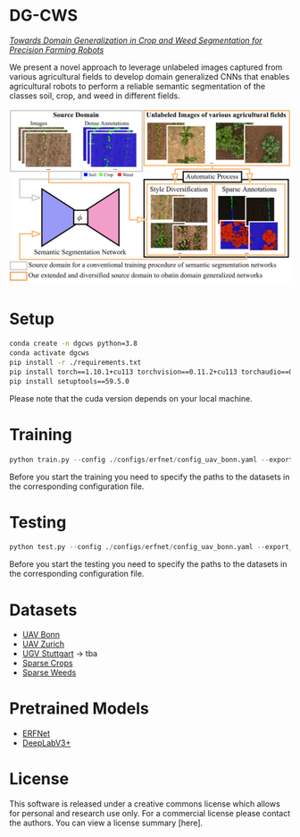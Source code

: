 # DG-CWS
*[Towards Domain Generalization in Crop and Weed Segmentation for Precision Farming Robots](https://www.ipb.uni-bonn.de/wp-content/papercite-data/pdf/weyler2023ral.pdf)*

We present a novel approach to leverage unlabeled images captured from various
agricultural fields to develop domain generalized CNNs that enables agricultural
robots to perform a reliable semantic segmentation of the classes soil, crop,
and weed in different fields.

![Motivation](./static/motivation.png)

# Setup
```bash
conda create -n dgcws python=3.8
conda activate dgcws
pip install -r ./requirements.txt
pip install torch==1.10.1+cu113 torchvision==0.11.2+cu113 torchaudio==0.10.1+cu113 -f https://download.pytorch.org/whl/cu113/torch_stable.html
pip install setuptools==59.5.0
```

Please note that the cuda version depends on your local machine.

# Training

```python
python train.py --config ./configs/erfnet/config_uav_bonn.yaml --export_dir </path/to/export/directory>
```

Before you start the training you need to specify the paths to the datasets in the corresponding configuration file.

# Testing
```python
python test.py --config ./configs/erfnet/config_uav_bonn.yaml --export_dir </path/to/export/directory> --ckpt_path <path/to/erfnet.ckpt>
```

Before you start the testing you need to specify the paths to the datasets in the corresponding configuration file.

# Datasets
- [UAV Bonn](https://uni-bonn.sciebo.de/s/4Nty4gOzTZMy7jj)
- [UAV Zurich](https://uni-bonn.sciebo.de/s/C1oaCrzntP8ZwPz)
- [UGV Stuttgart]() -> tba
- [Sparse Crops](https://uni-bonn.sciebo.de/s/SvXTIrrlneHdwKN)
- [Sparse Weeds](https://uni-bonn.sciebo.de/s/AJpsgMeWP07W4yY)

# Pretrained Models
- [ERFNet](https://uni-bonn.sciebo.de/s/OjDkddy6esdA2UT)
- [DeepLabV3+](https://uni-bonn.sciebo.de/s/6IuB9pRt0eWYWlG)

# License
This software is released under a creative commons license which allows for personal and research use only. For a commercial license please contact the authors. You can view a license summary [here].
